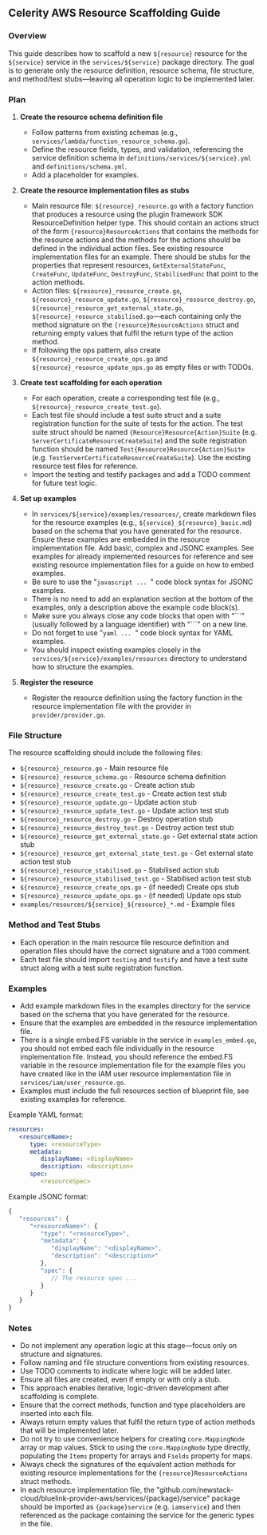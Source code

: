 ## Celerity AWS Resource Scaffolding Guide

### Overview

This guide describes how to scaffold a new `${resource}` resource for the `${service}` service in the `services/${service}` package directory. The goal is to generate only the resource definition, resource schema, file structure, and method/test stubs—leaving all operation logic to be implemented later.

### Plan

1. **Create the resource schema definition file**
   - Follow patterns from existing schemas (e.g., `services/lambda/function_resource_schema.go`).
   - Define the resource fields, types, and validation, referencing the service definition schema in `definitions/services/${service}.yml` and `definitions/schema.yml`.
   - Add a placeholder for examples.

2. **Create the resource implementation files as stubs**
   - Main resource file: `${resource}_resource.go` with a factory function that produces a resource using the plugin framework SDK ResourceDefinition helper type. This should contain an actions struct of the form `{resource}ResourceActions` that contains the methods for the resource actions and the methods for the actions should be defined in the individual action files. See existing resource implementation files for an example.
   There should be stubs for the properties that represent resources, `GetExternalStateFunc`, `CreateFunc`, `UpdateFunc`, `DestroyFunc`, `StabilisedFunc` that point to the action methods.
   - Action files: `${resource}_resource_create.go`, `${resource}_resource_update.go`, `${resource}_resource_destroy.go`, `${resource}_resource_get_external_state.go`, `${resource}_resource_stabilised.go`—each containing only the method signature on the `{resource}ResourceActions` struct and returning empty values that fulfil the return type of the action method.
   - If following the ops pattern, also create `${resource}_resource_create_ops.go` and `${resource}_resource_update_ops.go` as empty files or with TODOs.

3. **Create test scaffolding for each operation**
   - For each operation, create a corresponding test file (e.g., `${resource}_resource_create_test.go`).
   - Each test file should include a test suite struct and a suite registration function for the suite of tests for the action. The test suite struct should be named `{Resource}Resource{Action}Suite` (e.g. `ServerCertificateResourceCreateSuite`) and the suite registration function should be named `Test{Resource}Resource{Action}Suite` (e.g. `TestServerCertificateResourceCreateSuite`). Use the existing resource test files for reference.
   - Import the testing and testify packages and add a TODO comment for future test logic.

4. **Set up examples**
   - In `services/${service}/examples/resources/`, create markdown files for the resource examples (e.g., `${service}_${resource}_basic.md`) based on the schema that you have generated for the resource. Ensure these examples are embedded in the resource implementation file. Add basic, complex and JSONC examples. See examples for already implemented resources for reference and see existing resource implementation files for a guide on how to embed examples.
   - Be sure to use the "```javascript ... ```" code block syntax for JSONC examples.
   - There is no need to add an explanation section at the bottom of the examples, only a description above the example code block(s).
   - Make sure you always close any code blocks that open with "\`\`\`" (usually followed by a language identifier) with "\`\`\`" on a new line.
   - Do not forget to use "```yaml ... ```" code block syntax for YAML examples.
   - You should inspect existing examples closely in the `services/${service}/examples/resources` directory to understand how to structure the examples.


5. **Register the resource**
   - Register the resource definition using the factory function in the resource implementation file with the provider in `provider/provider.go`.

### File Structure

The resource scaffolding should include the following files:

- `${resource}_resource.go` - Main resource file
- `${resource}_resource_schema.go` - Resource schema definition
- `${resource}_resource_create.go` - Create action stub
- `${resource}_resource_create_test.go` - Create action test stub
- `${resource}_resource_update.go` - Update action stub
- `${resource}_resource_update_test.go` - Update action test stub
- `${resource}_resource_destroy.go` - Destroy operation stub
- `${resource}_resource_destroy_test.go` - Destroy action test stub
- `${resource}_resource_get_external_state.go` - Get external state action stub
- `${resource}_resource_get_external_state_test.go` - Get external state action test stub
- `${resource}_resource_stabilised.go` - Stabilised action stub
- `${resource}_resource_stabilised_test.go` - Stabilised action test stub
- `${resource}_resource_create_ops.go` - (if needed) Create ops stub
- `${resource}_resource_update_ops.go` - (if needed) Update ops stub
- `examples/resources/${service}_${resource}_*.md` - Example files

### Method and Test Stubs

- Each operation in the main resource file resource definition and operation files should have the correct signature and a `TODO` comment.
- Each test file should import `testing` and `testify` and have a test suite struct along with a test suite registration function.

### Examples

- Add example markdown files in the examples directory for the service based on the schema that you have generated for the resource.
- Ensure that the examples are embedded in the resource implementation file.
- There is a single embed.FS variable in the service in `examples_embed.go`, you should not embed each file individually in the resource implementation file. Instead, you should reference the embed.FS variable in the resource implementation file for the example files you have created like in the IAM user resource implementation file in `services/iam/user_resource.go`.
- Examples must include the full resources section of blueprint file, see existing examples for reference.

Example YAML format:

```yaml
resources:
   <resourceName>:
      type: <resourceType>
      metadata:
         displayName: <displayName>
         description: <description>
      spec:
         <resourceSpec>
```

Example JSONC format:

```javascript
{
   "resources": {
      "<resourceName>": {
         "type": "<resourceType>",
         "metadata": {
            "displayName": "<displayName>",
            "description": "<description>"
         },
         "spec": {
            // The resource spec ...
         }
      }
   }
}
```

### Notes

- Do not implement any operation logic at this stage—focus only on structure and signatures.
- Follow naming and file structure conventions from existing resources.
- Use TODO comments to indicate where logic will be added later.
- Ensure all files are created, even if empty or with only a stub.
- This approach enables iterative, logic-driven development after scaffolding is complete. 
- Ensure that the correct methods, function and type placeholders are inserted into each file.
- Always return empty values that fulfil the return type of action methods that will be implemented later.
- Do not try to use convenience helpers for creating `core.MappingNode` array or map values. Stick to using the `core.MappingNode` type directly, populating the `Items` property for arrays and `Fields` property for maps.
- Always check the signatures of the equivalent action methods for existing resource implementations for the `{resource}ResourceActions` struct methods.
- In each resource implementation file, the "github.com/newstack-cloud/bluelink-provider-aws/services/{package}/service" package should be imported as `{package}service` (e.g. `iamservice`) and then referenced as the package containing the service for the generic types in the file.

